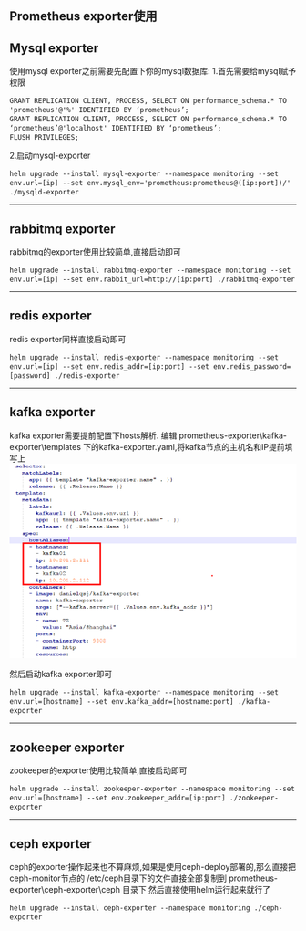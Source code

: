 Prometheus exporter使用
---------------------

**Mysql exporter**
--------------------------------------
使用mysql exporter之前需要先配置下你的mysql数据库:
1.首先需要给mysql赋予权限
```
GRANT REPLICATION CLIENT, PROCESS, SELECT ON performance_schema.* TO 'prometheus'@'%' IDENTIFIED BY ‘prometheus’;
GRANT REPLICATION CLIENT, PROCESS, SELECT ON performance_schema.* TO ‘prometheus’@'localhost' IDENTIFIED BY ‘prometheus’;
FLUSH PRIVILEGES;
```

2.启动mysql-exporter
```
helm upgrade --install mysql-exporter --namespace monitoring --set env.url=[ip] --set env.mysql_env='prometheus:prometheus@([ip:port])/' ./mysqld-exporter
```
--------------------------------------

**rabbitmq exporter**
--------------------------------------
rabbitmq的exporter使用比较简单,直接启动即可
```
helm upgrade --install rabbitmq-exporter --namespace monitoring --set env.url=[ip] --set env.rabbit_url=http://[ip:port] ./rabbitmq-exporter
```
--------------------------------------

**redis exporter**
--------------------------------------
redis exporter同样直接启动即可
```
helm upgrade --install redis-exporter --namespace monitoring --set env.url=[ip] --set env.redis_addr=[ip:port] --set env.redis_password=[password] ./redis-exporter
```
--------------------------------------

**kafka exporter**
--------------------------------------
kafka exporter需要提前配置下hosts解析.
编辑 prometheus-exporter\kafka-exporter\templates 下的kafka-exporter.yaml,将kafka节点的主机名和IP提前填写上
![kafka](https://raw.githubusercontent.com/feiyu563/prometheus-exporter/master/img/kafka.png)

然后启动kafka exporter即可
```
helm upgrade --install kafka-exporter --namespace monitoring --set env.url=[hostname] --set env.kafka_addr=[hostname:port] ./kafka-exporter
```
--------------------------------------

**zookeeper exporter**
--------------------------------------
zookeeper的exporter使用比较简单,直接启动即可
```
helm upgrade --install zookeeper-exporter --namespace monitoring --set env.url=[hostname] --set env.zookeeper_addr=[ip:port] ./zookeeper-exporter
```
--------------------------------------

**ceph exporter**
--------------------------------------
ceph的exporter操作起来也不算麻烦,如果是使用ceph-deploy部署的,那么直接把ceph-monitor节点的 /etc/ceph目录下的文件直接全部复制到 prometheus-exporter\ceph-exporter\ceph 目录下
然后直接使用helm运行起来就行了
```
helm upgrade --install ceph-exporter --namespace monitoring ./ceph-exporter
```
